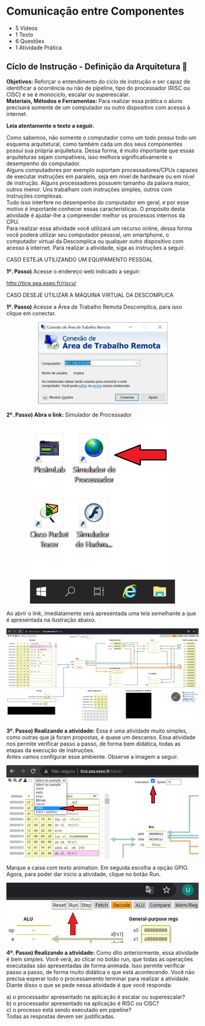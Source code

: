 # Comunicação entre Componentes
- 5 Vídeos
- 1 Texto
- 6 Questões
- 1 Atividade Prática

## Ciclo de Instrução - Definição da Arquitetura 📝
**Objetivos:** Reforçar o entendimento do ciclo de instrução e ser capaz de identificar a ocorrência ou não de pipeline, tipo do processador (RISC ou CISC) e se é monociclo, escalar ou superescalar.<br>
**Materiais, Métodos e Ferramentas:** Para realizar essa prática o aluno precisará somente de um computador ou outro dispositivo com acesso à internet.

**Leia atentamente o texto a seguir.**

Como sabemos, não somente o computador como um todo possui todo um esquema arquitetural, como também cada um dos seus componentes possui sua própria arquitetura. Dessa forma, é muito importante que essas arquiteturas sejam compatíveis, isso melhora significativamente o desempenho do computador.<br>
Alguns computadores por exemplo suportam processadores/CPUs capazes de executar instruções em paralelo, seja em nível de hardware ou em nível de instrução. Alguns processadores possuem tamanho da palavra maior, outros menor. Uns trabalham com instruções simples, outros com instruções complexas.<br>
Tudo isso interfere no desempenho do computador em geral, e por esse motivo é importante conhecer essas características. O propósito desta atividade é ajudar-lhe a compreender melhor os processos internos da CPU.<br>
Para realizar essa atividade você utilizará um recurso online, dessa forma você poderá utilizar seu computador pessoal, um smartphone, o computador virtual da Descomplica ou qualquer outro dispositivo com acesso à internet. Para realizar a atividade, siga as instruções a seguir.

CASO ESTEJA UTILIZANDO UM EQUIPAMENTO PESSOAL

**1º. Passo)** Acesse o endereço web indicado a seguir:

http://tice.sea.eseo.fr/riscv/

CASO DESEJE UTILIZAR A MÁQUINA VIRTUAL DA DESCOMPLICA

**1º. Passo)** Acesse a Área de Trabalho Remota Descomplica, para isso clique em conectar.

<p align="center"><img src="./images/conexao_de_area_de_trabalho_remota.png"></p>

**2º. Passo) Abra o link:** Simulador de Processador

<p align="center"><img src="./images/simulador_de_processador.png"></p>

Ao abrir o link, imediatamente será apresentada uma tela semelhante a que é apresentada na ilustração abaixo.

<p align="center"><img src="./images/tela_aberta.png"></p>

**3º. Passo) Realizando a atividade:** Essa é uma atividade muito simples, como outras que já foram propostas, é quase um descanso. Essa atividade nos permite verificar passo a passo, de forma bem didática, todas as etapas da execução de instruções.<br>
Antes vamos configurar esse ambiente. Observe a imagem a seguir.

<p align="center"><img src="./images/etapas_da_execucao_de_instrucoes_1.png"></p>

Marque a caixa com texto animation. Em seguida escolha a opção GPIO.<br>
Agora, para poder dar início a atividade, clique no botão Run.

<p align="center"><img src="./images/etapas_da_execucao_de_instrucoes_2.png"></p>

**4º. Passo) Realizando a atividade:** Como dito anteriormente, essa atividade é bem simples. Você verá, ao clicar no botão run, que todas as operações executadas são apresentadas de forma animada. Isso permite verificar passo a passo, de forma muito didática o que está acontecendo. Você não precisa esperar todo o processamento terminar para realizar a atividade.<br>
Diante disso o que se pede nessa atividade é que você responda:

a) o processador apresentado na aplicação é escalar ou superescalar?<br>
b) o processador apresentado na aplicação é RISC ou CISC?<br>
c) o processo está sendo executado em pipeline?<br>
Todas as respostas devem ser justificadas.